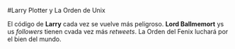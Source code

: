 #Larry Plotter y La Orden de Unix

El código de **Larry** cada vez se vuelve más peligroso.
**Lord Ballmemort** ys us *followers* tienen cvada vez más *retweets*.
La Orden del Fenix luchará por el bien del mundo.
